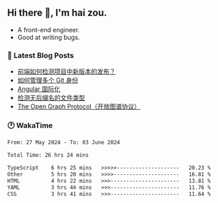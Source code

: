## Hi there 👋, I'm hai zou.

- A front-end engineer.
- Good at writing bugs.

### 📖 Latest Blog Posts
<!-- BLOG-POST-LIST:START -->
- [前端如何检测项目中新版本的发布？](https://www.luckyzh.cn/angular/version-update/)
- [如何管理多个 Git 身份](https://www.luckyzh.cn/git/multi-git-identity/)
- [Angular 国际化](https://www.luckyzh.cn/angular/i18n/)
- [检测无后缀名的文件类型](https://www.luckyzh.cn/js/filetype-check/)
- [The Open Graph Protocol（开放图谱协议）](https://www.luckyzh.cn/website/open-graph-protocol/)
<!-- BLOG-POST-LIST:END -->

### 🕐 WakaTime
<!--START_SECTION:waka-->

```txt
From: 27 May 2024 - To: 03 June 2024

Total Time: 26 hrs 24 mins

TypeScript    6 hrs 25 mins   >>>>>--------------------   20.23 %
Other         5 hrs 20 mins   >>>>---------------------   16.81 %
HTML          4 hrs 22 mins   >>>----------------------   13.81 %
YAML          3 hrs 44 mins   >>>----------------------   11.76 %
CSS           3 hrs 41 mins   >>>----------------------   11.64 %
```

<!--END_SECTION:waka-->
